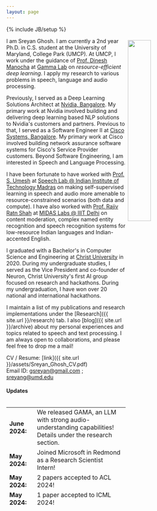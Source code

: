 ```yaml
---
layout: page
---
```

{% include JB/setup %}

<img style="float: right; width: 35%; padding: 6px;" src=" {{ site.url }}assets/Sreyan_Pic_2.jpg">

I am Sreyan Ghosh. I am currently a 2nd year Ph.D. in C.S. student at the University of Maryland, College Park (UMCP). At UMCP, I work under the guidance of [Prof. Dinesh Manocha](https://scholar.google.com/citations?user=X08l_4IAAAAJ&hl=en) at [Gamma Lab](https://gamma.umd.edu/) on *resource-efficient deep learning*. I apply my research to various problems in speech, language and audio processing.  

Previously, I served as a Deep Learning Solutions Architect at [Nvidia, Bangalore](https://www.nvidia.com/en-in/). My primary work at Nvidia involved building and delivering deep learning based NLP solutions to Nvidia's customers and partners. Previous to that, I served as a Software Engineer II at [Cisco Systems, Bangalore](http://cisco.com). My primary work at Cisco involved building network assurance software systems for Cisco's Service Provider customers. Beyond Software Engineering, I am interested in Speech and Language Processing.  

I have been fortunate to have worked with [Prof. S. Umesh](http://www.ee.iitm.ac.in/~umeshs/) at [Speech Lab @ Indian Institute of Technology Madras](https://www.iitm.ac.in/speech/lab/) on making self-supervised learning in speech and audio more amenable to resource-constrained scenarios (both data and compute). I have also worked with [Prof. Rajiv Ratn Shah](https://www.iiitd.ac.in/rajivratn) at [MIDAS Labs @ IIIT Delhi](http://midas.iiitd.edu.in/) on content moderation, complex named entity recognition and speech recognition systems for low-resource Indian languages and Indian-accented English.

I graduated with a Bachelor's in Computer Science and Engineering at [Christ University](https://christuniversity.in/) in 2020. During my undergraduate studies, I served as the Vice President and co-founder of Neuron, Christ University's first AI group focused on research and hackathons. During my undergraduation, I have won over 20 national and international hackathons.

I maintain a list of my publications and research implementations under the [Research]({{ site.url }}/research) tab. I also [blog]({{ site.url }}/archive) about my personal experiences and topics related to speech and text processing. I am always open to collaborations, and please feel free to drop me a mail!

CV / Resume: [link]({{ site.url }}/assets/Sreyan_Ghosh_CV.pdf)  
Email ID: [gsreyan@gmail.com](mailto:gsreyan@gmail.com) ; [sreyang@umd.edu](mailto:sreyang@umd.edu)  

<!-- #### I am always open to collaborations! Please fill out [this](https://docs.google.com/forms/d/1kQRJekonn8YglxIPH9OPcJCuI7NQK-E1wAywNAsSMoM/) form here and I would reach out if I have a project aligned with your interests. Thank You! -->

#### Updates

<div style="height:275px;overflow:auto;">
<table>
<col width="100px">
<col width="630px">
  <tr><td><b>June 2024:</b></td><td>We released GAMA, an LLM with strong audio-understanding capabilities! Details under the research section.</td></tr>
  <tr><td><b>May 2024:</b></td><td>Joined Microsoft in Redmond as a Research Scientist Intern!</td></tr>
  <tr><td><b>May 2024:</b></td><td>2 papers accepted to ACL 2024!</td></tr>
  <tr><td><b>May 2024:</b></td><td>1 paper accepted to ICML 2024!</td></tr>
  <tr><td><b>March 2024:</b></td><td>2 papers accepted to NAACL 2024!</td></tr>
  <tr><td><b>Feb 2024:</b></td><td>1 paper accepted to CVPR 2024!</td></tr>
  <tr><td><b>Jan 2024:</b></td><td>1 paper accepted to ICLR 2024!</td></tr>
  <tr><td><b>Dec 2023:</b></td><td>Awarded the UMD graduate school's Outstanding RA Award!</td></tr>
  <tr><td><b>Dec 2023:</b></td><td>3 papers accepted to ICASSP 2024! Details under the research section.</td></tr>
  <tr><td><b>Dec 2023:</b></td><td>Attended EMNLP 2023 in-person in Singapore!</td></tr>
  <tr><td><b>Oct 2023:</b></td><td>2 papers accepted to EMNLP 2023! Details under the research section.</td></tr>
  <tr><td><b>Oct 2023:</b></td><td>Attended ICCV 2023 in-person in Paris!</td></tr>
  <tr><td><b>Oct 2023:</b></td><td>Attended InterSpeech 2023 in-person in Dublin!</td></tr>
  <tr><td><b>May 2023:</b></td><td>Our paper was accepted to ICCV 2023!</td></tr>
  <tr><td><b>May 2023:</b></td><td>Started as a Research Scientist Intern at Adobe Research!</td></tr>
  <tr><td><b>May 2023:</b></td><td>Our paper was accepted to Interspeech 2023!</td></tr>
  <tr><td><b>Apr 2023:</b></td><td>Our paper was accepted to ACL 2023!</td></tr>
  <tr><td><b>Apr 2023:</b></td><td>Our paper was accepted to SIGIR 2023!</td></tr>
  <tr><td><b>Mar 2023:</b></td><td>Serving as a reviewer for Interspeech 2023!</td></tr>
  <tr><td><b>Feb 2023:</b></td><td>I got admitted to the C.S. Ph.D. program at UMD! I will be starting in the Fall of 2023!.</td></tr>
  <tr><td><b>Feb 2023:</b></td><td>3 papers accepted to ICASSP 2023! Pre-prints under the research section.</td></tr>
  <tr><td><b>Feb 2023:</b></td><td>Serving as a reviewer for ACL 2023!</td></tr>
  <tr><td><b>Jan 2023:</b></td><td>Submitted one paper to ACL 2023!</td></tr>
  <tr><td><b>Jan 2023:</b></td><td>Our team <em>Shravan</em> won the <em>Best Demo Implementation award</em> at the 2022 IEEE-SLT Code Hackathon! Links to slides and recording of the presentation to be posted soon under the Others tab.</td></tr>
  <tr><td><b>Jan 2023:</b></td><td>Served as a reviewer for AAAI 2023 Muffin Workshop.</td></tr>
  <tr><td><b>Dec 2022:</b></td><td>Served as a reviewer for ICASSP 2023.</td></tr>
  <tr><td><b>Nov 2022:</b></td><td>Served as a reviewer for AAAI 2023.</td></tr>
  <tr><td><b>Oct 2022:</b></td><td>4 papers submitted to IEEE ICASSP 2023! Pre-print and codes to be made available soon!</td></tr>
  <tr><td><b>Sept 2022:</b></td><td>2 papers accepted to IEEE SLT 2022! Pre-print and code now available!</td></tr>
  <tr><td><b>Aug 2022:</b></td><td>Paper on low-resource audio representation learning accepted to IEEE JSTSP Special Issue! More details under the research section!</td></tr>
  <tr><td><b>Aug 2022:</b></td><td>Moved to the beautiful city of College Park and started school at the University of Maryland!</td></tr>
  <tr><td><b>July 2022:</b></td><td>Started contributing to GSoC 2022 for the Keras Organization. More details about my project can be found in the Projects section!</td></tr>
  <tr><td><b>July 2022:</b></td><td>2 papers accepted to Interspeech 2022! Pre-print and codes now available now!</td></tr>  
  <tr><td><b>Dec 2021:</b></td><td>Paper on Low-Resource Audio Representation Learning accepted to AAAI 2022 SAS Workshop! Pre-print now available under research section!</td></tr>